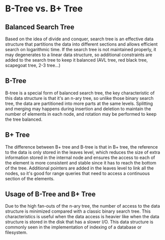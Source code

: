 # B-Tree vs. B+ Tree

## Balanced Search Tree

Based on the idea of divide and conquer, search tree is an effective data structure that partitions the data into different sections and allows efficient search on logarithmic time. If the search tree is not maintained properly, it may degenerates to a linear data structure, so additional constraints are added to the search tree to keep it balanced (AVL tree, red black tree, scapegoat tree, 2-3 tree...)

## B-Tree

B-tree is a special form of balanced search tree, the key characteristic of this data structure is that it's an n-ary tree, so unlike those binary search tree, the data are partitioned into more parts at the same levels. Splitting and merging may happens during insertion and deletion to maintain the number of elements in each node, and rotation may be performed to keep the tree balanced.

## B+ Tree

The difference between B+ tree and B-tree is that in B+ tree, the reference to the data is only stored in the leaves level, which reduces the size of extra information stored in the internal node and ensures the access to each of the element is more consistent and stable since it has to reach the bottom of the tree. Additional pointers are added in the leaves level to link all the nodes, so it's good for range queries that need to access a continuous section of the elements.

## Usage of B-Tree and B+ Tree

Due to the high fan-outs of the n-ary tree, the number of access to the data structure is minimized compared with a classic binary search tree. This characteristics is useful when the data access is heavier like when the data structure is stored in the disk that has a slower I/O. This data structure is commonly seen in the implementation of indexing of a database or filesystem.

